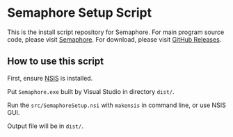 # Semaphore Setup Script

This is the install script repository for Semaphore. For main program source code, please visit [Semaphore](https://github.com/semaphore-dev/Semaphore). For download, please visit [GitHub Releases](https://github.com/semaphore-dev/Semaphore/releases).

## How to use this script

First, ensure [NSIS](https://nsis.sourceforge.io/) is installed.

Put `Semaphore.exe` built by Visual Studio in directory `dist/`.

Run the `src/SemaphoreSetup.nsi` with `makensis` in command line, or use NSIS GUI.

Output file will be in `dist/`.
